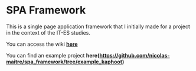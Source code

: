 # SPA Framework
This is a single page application framework that I initially made for a project in the context of the IT-ES studies.

You can access the wiki  **[here](https://github.com/nicolas-maitre/spa_framework/wiki)**

You can find an example project **here(https://github.com/nicolas-maitre/spa_framework/tree/example_kaphoot)**
